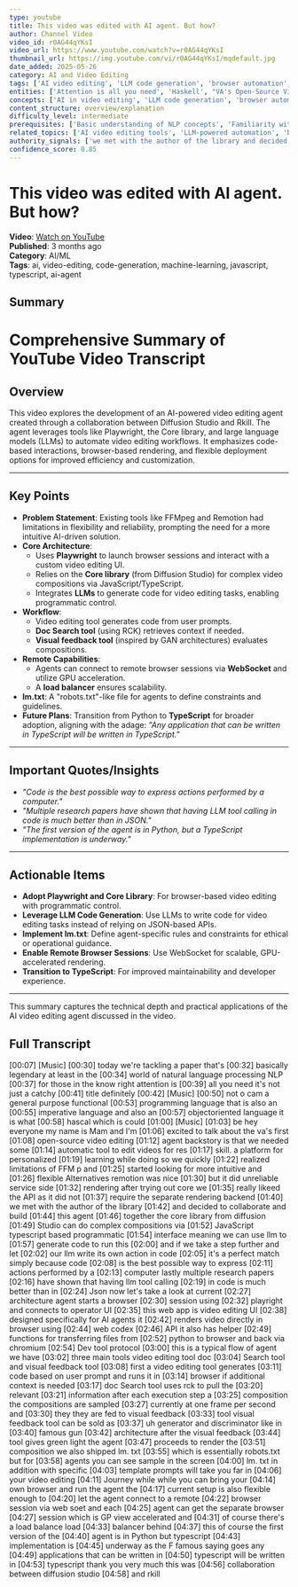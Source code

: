 ```yaml
---
type: youtube
title: This video was edited with AI agent. But how?
author: Channel Video
video_id: r0AG44qYKsI
video_url: https://www.youtube.com/watch?v=r0AG44qYKsI
thumbnail_url: https://img.youtube.com/vi/r0AG44qYKsI/mqdefault.jpg
date_added: 2025-05-26
category: AI and Video Editing
tags: ['AI video editing', 'LLM code generation', 'browser automation', 'video processing APIs', 'AI agent architecture', 'code-based tooling', 'machine learning integration', 'web development']
entities: ['Attention is all you need', 'Haskell', "VA's Open-Source Video Editing Agent", 'FFMpeg', 'Remotion', 'Core library from Diffusion Studio', 'Playwright', 'WebCodeX API', 'Chromium Dev Tool Protocol', 'Lm.txt']
concepts: ['AI in video editing', 'LLM code generation', 'browser automation', 'API integration', 'AI agent architecture', 'tool calling in code', 'video processing pipelines', 'cross-environment file transfer', 'machine learning tooling', 'agent-based automation']
content_structure: overview/explanation
difficulty_level: intermediate
prerequisites: ['Basic understanding of NLP concepts', 'Familiarity with programming languages (Python/TypeScript)', 'Knowledge of video editing tools', 'Experience with API integrations', 'Understanding of AI agent architectures']
related_topics: ['AI video editing tools', 'LLM-powered automation', 'browser-based video processing', 'code generation techniques', 'AI agent development', 'multi-modal AI systems', 'cloud-based video rendering', 'machine learning toolchains']
authority_signals: ['we met with the author of the library and decided to collaborate', 'multiple research papers have shown', 'this is a first open-source video editing agent']
confidence_score: 0.85
---
```


# This video was edited with AI agent. But how?

**Video**: [Watch on YouTube](https://www.youtube.com/watch?v=r0AG44qYKsI)  
**Published**: 3 months ago  
**Category**: AI/ML  
**Tags**: ai, video-editing, code-generation, machine-learning, javascript, typescript, ai-agent  

## Summary

# Comprehensive Summary of YouTube Video Transcript

## Overview  
This video explores the development of an AI-powered video editing agent created through a collaboration between Diffusion Studio and Rkill. The agent leverages tools like Playwright, the Core library, and large language models (LLMs) to automate video editing workflows. It emphasizes code-based interactions, browser-based rendering, and flexible deployment options for improved efficiency and customization.

---

## Key Points  
- **Problem Statement**: Existing tools like FFMpeg and Remotion had limitations in flexibility and reliability, prompting the need for a more intuitive AI-driven solution.  
- **Core Architecture**:  
  - Uses **Playwright** to launch browser sessions and interact with a custom video editing UI.  
  - Relies on the **Core library** (from Diffusion Studio) for complex video compositions via JavaScript/TypeScript.  
  - Integrates **LLMs** to generate code for video editing tasks, enabling programmatic control.  
- **Workflow**:  
  - Video editing tool generates code from user prompts.  
  - **Doc Search tool** (using RCK) retrieves context if needed.  
  - **Visual feedback tool** (inspired by GAN architectures) evaluates compositions.  
- **Remote Capabilities**:  
  - Agents can connect to remote browser sessions via **WebSocket** and utilize GPU acceleration.  
  - A **load balancer** ensures scalability.  
- **lm.txt**: A "robots.txt"-like file for agents to define constraints and guidelines.  
- **Future Plans**: Transition from Python to **TypeScript** for broader adoption, aligning with the adage: *"Any application that can be written in TypeScript will be written in TypeScript."*  

---

## Important Quotes/Insights  
- *"Code is the best possible way to express actions performed by a computer."*  
- *"Multiple research papers have shown that having LLM tool calling in code is much better than in JSON."*  
- *"The first version of the agent is in Python, but a TypeScript implementation is underway."*  

---

## Actionable Items  
- **Adopt Playwright and Core Library**: For browser-based video editing with programmatic control.  
- **Leverage LLM Code Generation**: Use LLMs to write code for video editing tasks instead of relying on JSON-based APIs.  
- **Implement lm.txt**: Define agent-specific rules and constraints for ethical or operational guidance.  
- **Enable Remote Browser Sessions**: Use WebSocket for scalable, GPU-accelerated rendering.  
- **Transition to TypeScript**: For improved maintainability and developer experience.  

--- 

This summary captures the technical depth and practical applications of the AI video editing agent discussed in the video.

## Full Transcript

[00:07] [Music]
[00:30] today we're tackling a paper that's
[00:32] basically legendary at least in the
[00:34] world of natural language processing NLP
[00:37] for those in the know right attention is
[00:39] all you need it's not just a catchy
[00:41] title definitely
[00:42] [Music]
[00:50] not o cam a general purpose functional
[00:53] programming language that is also an
[00:55] imperative language and also an
[00:57] objectoriented language it is what
[00:58] hascal which is could
[01:00] [Music]
[01:03] be hey everyone my name is Mam and I'm
[01:06] excited to talk about the va's first
[01:08] open-source video editing
[01:12] agent backstory is that we needed some
[01:14] automatic tool to edit videos for res
[01:17] skill. a platform for personalized
[01:19] learning while doing so we quickly
[01:22] realized limitations of FFM p and
[01:25] started looking for more intuitive and
[01:26] flexible Alternatives remotion was nice
[01:30] but it did unreliable service side
[01:32] rendering after trying out core we
[01:35] really likeed the API as it did not
[01:37] require the separate rendering backend
[01:40] we met with the author of the library
[01:42] and decided to collaborate and build
[01:44] this agent
[01:46] together the core library from diffusion
[01:49] Studio can do complex compositions via
[01:52] JavaScript typescript based programmatic
[01:54] interface meaning we can use llm to
[01:57] generate code to run this
[02:00] and if we take a step further and let
[02:02] our llm write its own action in code
[02:05] it's a perfect match simply because code
[02:08] is the best possible way to express
[02:11] actions performed by a
[02:13] computer lastly multiple research papers
[02:16] have shown that having llm tool calling
[02:19] in code is much better than in
[02:24] Json now let's take a look at current
[02:27] architecture agent starts a browser
[02:30] session using
[02:32] playright and connects to operator UI
[02:35] this web app is video editing UI
[02:38] designed specifically for AI agents it
[02:42] renders video directly in browser using
[02:44] web codex
[02:46] API it also has helper
[02:49] functions for transferring files from
[02:52] python to browser and back via chromium
[02:54] Dev tool protocol
[03:00] this is a typical flow of agent we have
[03:02] three main tools video editing tool doc
[03:04] Search tool and visual feedback tool
[03:08] first a video editing tool generates
[03:11] code based on user prompt and runs it in
[03:14] browser if additional context is needed
[03:17] doc Search tool uses rck to pull the
[03:20] relevant
[03:21] information after each execution step a
[03:25] composition the compositions are sampled
[03:27] currently at one frame per second and
[03:30] they they are fed to visual feedback
[03:33] tool visual feedback tool can be sold as
[03:37] uh generator and discriminator like in
[03:40] famous gun
[03:42] architecture after the visual feedback
[03:44] tool gives green light the agent
[03:47] proceeds to render the
[03:51] composition we also shipped lm. txt
[03:55] which is essentially robots.txt but for
[03:58] agents you can see sample in the screen
[04:00] lm. txt in addition with specific
[04:03] template prompts will take you far in
[04:06] your video editing
[04:11] Journey while while you can bring your
[04:14] own browser and run the agent the
[04:17] current setup is also flexible enough to
[04:20] let the agent connect to a remote
[04:22] browser session via web soet and each
[04:25] agent can get the separate browser
[04:27] session which is GP view accelerated and
[04:31] of course there's a load balance load
[04:33] balancer behind
[04:37] this of course the first version of the
[04:40] agent is in Python but typescript
[04:43] implementation is
[04:45] underway as the F famous saying goes any
[04:49] applications that can be written in
[04:50] typescript will be written in
[04:53] typescript thank you very much this was
[04:56] collaboration between diffusion studio
[04:58] and rkill
